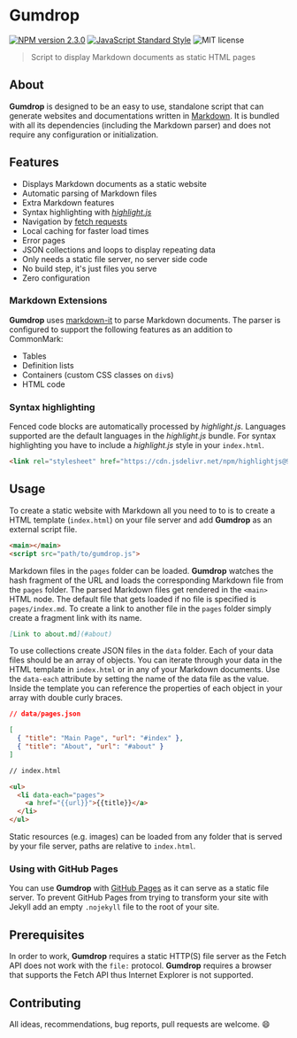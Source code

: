 # Gumdrop

[![NPM version 2.3.0](https://img.shields.io/badge/npm-2.3.0-blue.svg)](https://npmjs.com/package/gumdrop)
[![JavaScript Standard Style](https://img.shields.io/badge/code_style-standard-brightgreen.svg)](https://standardjs.com)
![MIT license](https://img.shields.io/badge/license-MIT-green.svg)

> Script to display Markdown documents as static HTML pages

## About

**Gumdrop** is designed to be an easy to use, standalone script that can generate websites and documentations written in [Markdown](https://daringfireball.net/projects/markdown/syntax). It is bundled with all its dependencies (including the Markdown parser) and does not require any configuration or initialization.

## Features

- Displays Markdown documents as a static website
- Automatic parsing of Markdown files
- Extra Markdown features
- Syntax highlighting with *[highlight.js](https://highlightjs.org/)*
- Navigation by [fetch requests](https://developer.mozilla.org/en-US/docs/Web/API/Fetch_API)
- Local caching for faster load times
- Error pages
- JSON collections and loops to display repeating data
- Only needs a static file server, no server side code
- No build step, it's just files you serve
- Zero configuration

### Markdown Extensions

**Gumdrop** uses [markdown-it](https://github.com/markdown-it/markdown-it) to parse Markdown documents. The parser is configured to support the following features as an addition to CommonMark:

- Tables
- Definition lists
- Containers (custom CSS classes on `div`s)
- HTML code

### Syntax highlighting

Fenced code blocks are automatically processed by *highlight.js*. Languages supported are the default languages in the *highlight.js* bundle. For syntax highlighting you have to include a *highlight.js* style in your `index.html`.

```html
<link rel="stylesheet" href="https://cdn.jsdelivr.net/npm/highlightjs@9.10.0/styles/default.css">
```

## Usage

To create a static website with Markdown all you need to to is to create a HTML template (`index.html`) on your file server and add **Gumdrop** as an external script file.

```html
<main></main>
<script src="path/to/gumdrop.js">
```

Markdown files in the `pages` folder can be loaded. **Gumdrop** watches the hash fragment of the URL and loads the corresponding Markdown file from the `pages` folder. The parsed Markdown files get rendered in the `<main>` HTML node. The default file that gets loaded if no file is specified is `pages/index.md`. To create a link to another file in the `pages` folder simply create a fragment link with its name.

```md
[Link to about.md](#about)
```

To use collections create JSON files in the `data` folder. Each of your data files should be an array of objects. You can iterate through your data in the HTML template in `index.html` or in any of your Markdown documents. Use the `data-each` attribute by setting the name of the data file as the value. Inside the template you can reference the properties of each object in your array with double curly braces.

```json
// data/pages.json

[
  { "title": "Main Page", "url": "#index" },
  { "title": "About", "url": "#about" }
]
```

```html
// index.html

<ul>
  <li data-each="pages">
    <a href="{{url}}">{{title}}</a>
  </li>
</ul>
```

Static resources (e.g. images) can be loaded from any folder that is served by your file server, paths are relative to `index.html`.

### Using with GitHub Pages

You can use **Gumdrop** with [GitHub Pages](https://pages.github.com) as it can serve as a static file server. To prevent GitHub Pages from trying to transform your site with Jekyll add an empty `.nojekyll` file to the root of your site.

## Prerequisites

In order to work, **Gumdrop** requires a static HTTP(S) file server as the Fetch API does not work with the `file:` protocol. **Gumdrop** requires a browser that supports the Fetch API thus Internet Explorer is not supported.

## Contributing

All ideas, recommendations, bug reports, pull requests are welcome. :smile: